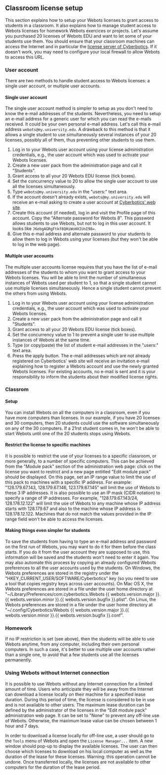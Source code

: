 ## Classroom license setup

This section explains how to setup your Webots licenses to grant access to
students in a classroom. It also explains how to manage student access to Webots
licenses for homework Webots exercices or projects. Let's assume you purchased
20 licenses of Webots EDU and want to let some of your students use them. You
should ensure that your classroom machines can access the Internet and in
particular the [license server of
Cyberbotics](https://www.cyberbotics.com/license). If it doesn't work, you may
need to configure your local firewall to allow Webots to access this URL.

### User account

There are two methods to handle student access to Webots licenses: a single user
account, or multiple user accounts.

#### Single user account

The single user account method is simpler to setup as you don't need to know the
e-mail addresses of the students. Nevertheless, you need to setup an e-mail
address for a generic user for which you can read the e-mails received. It could
be your own personal e-mail address. Let's call this e-mail address
`webots@my.university.edu`. A drawback to this method is that it allows a single
student to use simultaneously several instances of your 20 licenses, possibly
all of them, thus preventing other students to use them.

1. Log in to your Webots user account using your license administration
credentials, e.g., the user account which was used to activate your Webots
licenses.
2. Create a new user pack from the administration page and call it "Students".
3. Grant access to all your 20 Webots EDU license (tick boxes).
4. Set the concurrency value to 20 to allow the single user account to use all the
licenses simultaneously.
5. Type `webots@my.university.edu` in the "users:" text area.
6. If the account doesn't already exists, `webots@my.university.edu` will receive
an e-mail asking to create a user account at [Cyberbotics' web
site](https://www.cyberbotics.com).
7. Create this account (if needed), log in and visit the Profile page of this
account. Copy the "Alternate password for Webots 8". This password allows
students to use Webots, but not to log in this user account. It looks like
`J6ebgAGRgFtkf8QHiWoHXIUnI98=`.
8. Give this e-mail address and alternate password to your students to allow them
to log in Webots using your licenses (but they won't be able to log in the web
page).

#### Multiple user accounts

The multiple user accounts license requires that you have the list of e-mail
addresses of the students to whom you want to grant access to your Webots
licenses. You will be able to limit the number of simultaneous instances of
Webots used per student to 1, so that a single student cannot use multiple
licenses simultaneously. Hence a single student cannot prevent the others from
using Webots.

1. Log in to your Webots user account using your license administration
credentials, e.g., the user account which was used to activate your Webots
licenses.
2. Create a new user pack from the administration page and call it "Students".
3. Grant access to all your 20 Webots EDU license (tick boxes).
4. Set the concurrency value to 1 to prevent a single user to use multiple
instances of Webots at the same time.
5. Type (or copy/paste) the list of student e-mail addresses in the "users:" text
area.
6. Press the apply button. The e-mail addresses which are not already registered on
Cyberbotics' web site will receive an invitation e-mail explaining how to
register a Webots account and use the newly granted Webots licenses. For
existing accounts, no e-mail is sent and it is your responsibility to inform the
students about their modified license rights.

### Classrom

#### Setup

You can install Webots on all the computers in a classroom, even if you have
more computers than licenses. In our example, if you have 20 licenses and 30
computers, then 20 students could use the software simultaneously on any of the
30 computers. If a 21rst student comes in, he won't be able to start Webots
until one of the 20 students stops using Webots.

#### Restrict the license to specific machines

It is possible to restrict the use of your licenses to a specific classroom, or
more generally, to a number of specific computers. This can be achieved from the
"Module pack" section of the administration web page: click on the license you
want to restrict and a new page entitled "Edit module pack" should be displayed.
On this page, set an IP range value to limit the use of this pack to machines
with a specific IP address. For example: "128.179.67.143, 128.179.67.146,
123.179.67.145" will limit the use of Webots to these 3 IP addresses. It is also
possible to use an IP mask (CIDR notation) to specify a range of IP addresses.
For example, "128.179.67.143/24, 128.178.12.122" will limit the use of Webots to
any machine whose IP address starts with 128.179.67 and also to the machine
whose IP address is 128.178.12.122. Machines that do not match the values
provided in the IP range field won't be able to access the licenses.

#### Making things even simpler for students

To save the students from having to type an e-mail address and password on the
first run of Webots, you may want to do it for them before the class starts. If
you do it from the user account they are supposed to use, this information will
be saved and the students won't need to enter it again. You may also automate
this process by copying an already configured Webots preferences to all the user
accounts used by the students. On Windows, the Webots preferences are stored in
the registry under the "HKEY\_CURRENT\_USER/SOFTWARE/Cyberbotics" key (so you
need to use a tool that copies registry keys across user accounts). On Mac OS X,
the Webots preferences are stored in a file under the user home directory at
"~/Library/Preferences/com.cyberbotics.Webots {{ webots.version.major }}.{{
webots.version.minor }}.{{ webots.version.bugfix }}.plist". On Linux, the Webots
preferences are stored in a file under the user home directory at
"~/.config/Cyberbotics/Webots {{ webots.version.major }}.{{ webots.version.minor
}}.{{ webots.version.bugfix }}.conf".

### Homework

If no IP restriction is set (see above), then the students will be able to use
Webots anytime, from any computer, including their own personal computers. In
such a case, it's better to use multiple user accounts rather than a single one,
to avoid that a few students use all the licenses permanently.

### Using Webots without Internet connection

It is possible to use Webots without any Internet connection for a limited
amount of time. Users who anticipate they will be away from the Internet can
download a license locally on their machine for a specified lease duration.
During this period of time, the license is considered to be in use and is not
available to other users. The maximum lease duration can be defined by the
administrator of the licenses in the "Edit module pack" administration web page.
It can be set to "None" to prevent any off-line use of Webots. Otherwise, the
maximum lease value can be chosen between 1 hour and 7 days.

In order to download a license locally for off-line use, a user should go to the
`Tools` menu of Webots and open the `License Manager...` item. A new window
should pop-up to display the available licenses. The user can then choose which
licenses to download on his local computer as well as the duration of the lease
for these licenses. Warning: this operation cannot be undone. Once transferred
locally, the licenses are not available to other computers for the duration of
the lease period.


